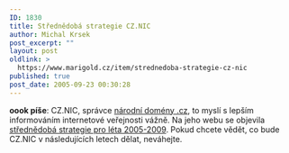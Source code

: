 ```yaml
---
ID: 1830
title: Střednědobá strategie CZ.NIC
author: Michal Krsek
post_excerpt: ""
layout: post
oldlink: >
  https://www.marigold.cz/item/strednedoba-strategie-cz-nic
published: true
post_date: 2005-09-23 00:30:28
---
```

<p><b>oook píše</b>: CZ.NIC, správce <a href="http://www.nic.cz/" >národní domény .cz</a>, to myslí s lepším informováním internetové veřejnosti vážně. Na jeho webu se objevila <a href="http://www.nic.cz/cz.nic/_pdf/CZNIC_strategie_2005-09.pdf">střednědobá strategie pro léta 2005-2009</a>. Pokud chcete vědět, co bude CZ.NIC v následujících letech dělat, neváhejte.
</p>
